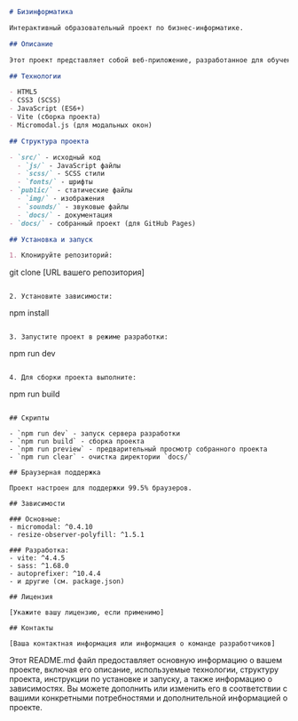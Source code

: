 ```markdown
# Бизинформатика

Интерактивный образовательный проект по бизнес-информатике.

## Описание

Этот проект представляет собой веб-приложение, разработанное для обучения и тестирования знаний в области бизнес-информатики. Приложение включает в себя интерактивные сценарии с пациентами, вопросы и ответы, а также звуковое сопровождение для улучшения пользовательского опыта.

## Технологии

- HTML5
- CSS3 (SCSS)
- JavaScript (ES6+)
- Vite (сборка проекта)
- Micromodal.js (для модальных окон)

## Структура проекта

- `src/` - исходный код
  - `js/` - JavaScript файлы
  - `scss/` - SCSS стили
  - `fonts/` - шрифты
- `public/` - статические файлы
  - `img/` - изображения
  - `sounds/` - звуковые файлы
  - `docs/` - документация
- `docs/` - собранный проект (для GitHub Pages)

## Установка и запуск

1. Клонируйте репозиторий:
   ```
   git clone [URL вашего репозитория]
   ```

2. Установите зависимости:
   ```
   npm install
   ```

3. Запустите проект в режиме разработки:
   ```
   npm run dev
   ```

4. Для сборки проекта выполните:
   ```
   npm run build
   ```

## Скрипты

- `npm run dev` - запуск сервера разработки
- `npm run build` - сборка проекта
- `npm run preview` - предварительный просмотр собранного проекта
- `npm run clear` - очистка директории `docs/`

## Браузерная поддержка

Проект настроен для поддержки 99.5% браузеров.

## Зависимости

### Основные:
- micromodal: ^0.4.10
- resize-observer-polyfill: ^1.5.1

### Разработка:
- vite: ^4.4.5
- sass: ^1.68.0
- autoprefixer: ^10.4.4
- и другие (см. package.json)

## Лицензия

[Укажите вашу лицензию, если применимо]

## Контакты

[Ваша контактная информация или информация о команде разработчиков]
```

Этот README.md файл предоставляет основную информацию о вашем проекте, включая его описание, используемые технологии, структуру проекта, инструкции по установке и запуску, а также информацию о зависимостях. Вы можете дополнить или изменить его в соответствии с вашими конкретными потребностями и дополнительной информацией о проекте.
